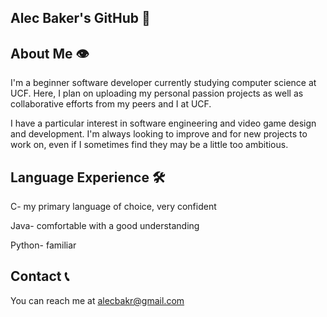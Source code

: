 ## Alec Baker's GitHub 🔮

## About Me 👁️
I'm a beginner software developer currently studying computer science at UCF.
Here, I plan on uploading my personal passion projects as well as collaborative efforts from my peers and I at UCF.

I have a particular interest in software engineering and video game design and development. I'm always looking to improve and for new projects to work on, even if I sometimes find they may be a little too ambitious.

## Language Experience 🛠
C- my primary language of choice, very confident

Java- comfortable with a good understanding

Python- familiar

## Contact 📞
You can reach me at alecbakr@gmail.com
